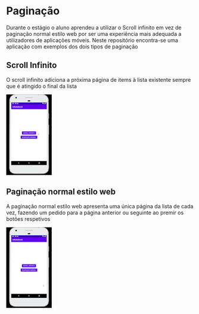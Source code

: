 # Paginação

Durante o estágio o aluno aprendeu a utilizar o Scroll infinito em vez de paginação normal estilo web por ser uma experiência mais adequada a utilizadores de aplicações móveis.
Neste repositório encontra-se uma aplicação com exemplos dos dois tipos de paginação


## Scroll Infinito

O scroll infinito adiciona a próxima página de items à lista existente sempre que é atingido o final da lista

<img src="infinite_scroll.gif"/>

## Paginação normal estilo web

A paginação normal estilo web apresenta uma única página da lista de cada vez, fazendo um pedido para a página anterior ou seguinte ao premir os botões respetivos

<img src="pageable_scroll.gif"/>